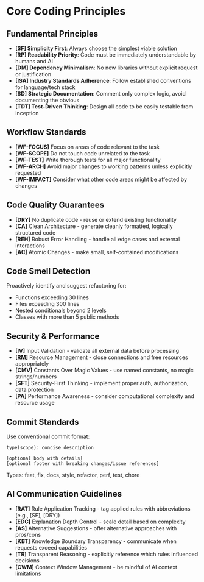 # Core Coding Principles

## Fundamental Principles

- **[SF] Simplicity First**: Always choose the simplest viable solution
- **[RP] Readability Priority**: Code must be immediately understandable by humans and AI
- **[DM] Dependency Minimalism**: No new libraries without explicit request or justification
- **[ISA] Industry Standards Adherence**: Follow established conventions for language/tech stack
- **[SD] Strategic Documentation**: Comment only complex logic, avoid documenting the obvious
- **[TDT] Test-Driven Thinking**: Design all code to be easily testable from inception

## Workflow Standards

- **[WF-FOCUS]** Focus on areas of code relevant to the task
- **[WF-SCOPE]** Do not touch code unrelated to the task
- **[WF-TEST]** Write thorough tests for all major functionality
- **[WF-ARCH]** Avoid major changes to working patterns unless explicitly requested
- **[WF-IMPACT]** Consider what other code areas might be affected by changes

## Code Quality Guarantees

- **[DRY]** No duplicate code - reuse or extend existing functionality
- **[CA]** Clean Architecture - generate cleanly formatted, logically structured code
- **[REH]** Robust Error Handling - handle all edge cases and external interactions
- **[AC]** Atomic Changes - make small, self-contained modifications

## Code Smell Detection

Proactively identify and suggest refactoring for:

- Functions exceeding 30 lines
- Files exceeding 300 lines
- Nested conditionals beyond 2 levels
- Classes with more than 5 public methods

## Security & Performance

- **[IV]** Input Validation - validate all external data before processing
- **[RM]** Resource Management - close connections and free resources appropriately
- **[CMV]** Constants Over Magic Values - use named constants, no magic strings/numbers
- **[SFT]** Security-First Thinking - implement proper auth, authorization, data protection
- **[PA]** Performance Awareness - consider computational complexity and resource usage

## Commit Standards

Use conventional commit format:

```
type(scope): concise description

[optional body with details]
[optional footer with breaking changes/issue references]
```

Types: feat, fix, docs, style, refactor, perf, test, chore

## AI Communication Guidelines

- **[RAT]** Rule Application Tracking - tag applied rules with abbreviations (e.g., [SF], [DRY])
- **[EDC]** Explanation Depth Control - scale detail based on complexity
- **[AS]** Alternative Suggestions - offer alternative approaches with pros/cons
- **[KBT]** Knowledge Boundary Transparency - communicate when requests exceed capabilities
- **[TR]** Transparent Reasoning - explicitly reference which rules influenced decisions
- **[CWM]** Context Window Management - be mindful of AI context limitations
